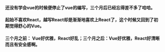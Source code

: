 #### 还没有学会vue的时候便停止了vue的编写，三个月后已经忘得差不多了哈哈。
#### 起始不喜欢React，越写React却是渐渐地喜欢上React了，这个时候又回到了初期觉得舒心的Vue。
#### 三个月之前： Vue好优雅，React好乱；三个月之后：Vue好优雅，React好清晰而且有安全感啊。